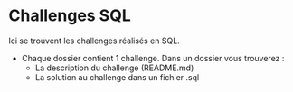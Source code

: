 # Challenges SQL
Ici se trouvent les challenges réalisés en SQL.
- Chaque dossier contient 1 challenge. Dans un dossier vous trouverez :
  - La description du challenge (README.md)
  - La solution au challenge dans un fichier .sql
